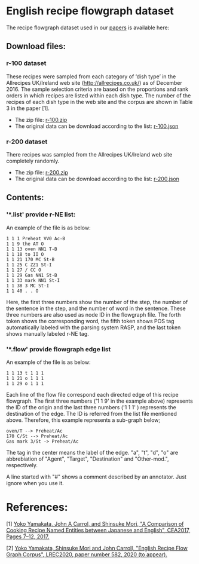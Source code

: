 # English recipe flowgraph dataset
The recipe flowgraph dataset used in our [papers](#references) is available here:

## Download files:
### r-100 dataset
These recipes were sampled from each category of ‘dish type’ in the Allrecipes UK/Ireland web site (http://allrecipes.co.uk/) as of December 2016. The sample selection criteria are based on the proportions and rank orders in which recipes are listed within each dish type. The number of the recipes of each dish type in the web site and the corpus are shown in Table 3 in the paper [1].
- The zip file: [r-100.zip](r-100.zip)
- The original data can be download according to the list: [r-100.json](r-100.json)
### r-200 dataset
There recipes was sampled from the Allrecipes UK/Ireland web site completely randomly.
- The zip file: [r-200.zip](r-200.zip)
- The original data can be download according to the list: [r-200.json](r-200.json)
## Contents:
### '*.list' provide r-NE list:
An example of the file is as below:

```
1 1 1 Preheat VV0 Ac-B
1 1 9 the AT O
1 1 13 oven NN1 T-B
1 1 18 to II O
1 1 21 170 MC St-B
1 1 25 C ZZ1 St-I
1 1 27 / CC O
1 1 29 Gas NN1 St-B
1 1 33 mark NN1 St-I
1 1 38 3 MC St-I
1 1 40 . . O
```
Here, the first three numbers show the number of the step, the number of the sentence in the step, and the number of word in the sentence. These three numbers are also used as node ID in the flowgraph file. The forth token shows the corresponding word, the fifth token shows POS tag automatically labeled with the parsing system RASP, and the last token shows manually labeled r-NE tag.

### '*.flow' provide flowgraph edge list
An example of the file is as below:
```
1 1 13 t 1 1 1
1 1 21 o 1 1 1
1 1 29 o 1 1 1
```
Each line of the flow file correspond each directed edge of this recipe flowgraph. The first three numbers ('1 1 9' in the example above) represents the ID of the origin and the last three numbers ('1 1 1' ) represents the destination of the edge. The ID is referred from the list file mentioned above. Therefore, this example represents a sub-graph below;
```
oven/T --> Preheat/Ac
170 C/St --> Preheat/Ac
Gas mark 3/St -> Preheat/Ac
```
The tag in the center means the label of the edge. "a", "t", "d", "o" are abbrebiation of "Agent", "Target", "Destination" and "Other-mod.", respectively.

A line started with "#" shows a comment described by an annotator. Just ignore when you use it.

# References:
[1] [Yoko Yamakata, John A Carrol, and Shinsuke  Mori, "A Comparison of Cooking Recipe Named Entities between Japanese and English", CEA2017, Pages 7–12, 2017. ](https://dl.acm.org/doi/10.1145/3106668.3106672)

[2] [Yoko Yamakata, Shinsuke Mori and John Carroll, "English Recipe Flow Graph Corpus", LREC2020, paper number 582, 2020 (to appear).](https://lrec2020.lrec-conf.org/en/conference-programme/accepted-papers/)
